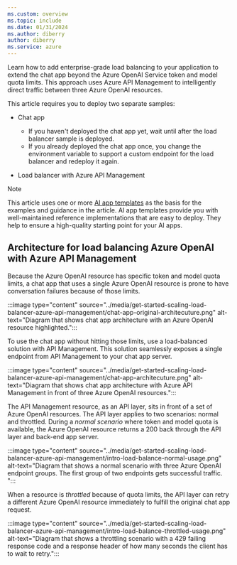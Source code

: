 ```yaml
---
ms.custom: overview
ms.topic: include
ms.date: 01/31/2024
ms.author: diberry
author: diberry
ms.service: azure
---
```


Learn how to add enterprise-grade load balancing to your application to extend the chat app beyond the Azure OpenAI Service token and model quota limits. This approach uses Azure API Management to intelligently direct traffic between three Azure OpenAI resources.

This article requires you to deploy two separate samples:

* Chat app
  * If you haven't deployed the chat app yet, wait until after the load balancer sample is deployed.
  * If you already deployed the chat app once, you change the environment variable to support a custom endpoint for the load balancer and redeploy it again.

* Load balancer with Azure API Management

> [!NOTE]
> This article uses one or more [AI app templates](../intelligent-app-templates.md) as the basis for the examples and guidance in the article. AI app templates provide you with well-maintained reference implementations that are easy to deploy. They help to ensure a high-quality starting point for your AI apps.

## Architecture for load balancing Azure OpenAI with Azure API Management

Because the Azure OpenAI resource has specific token and model quota limits, a chat app that uses a single Azure OpenAI resource is prone to have conversation failures because of those limits.

:::image type="content" source="../media/get-started-scaling-load-balancer-azure-api-management/chat-app-original-architecuture.png" alt-text="Diagram that shows chat app architecture with an Azure OpenAI resource highlighted.":::

To use the chat app without hitting those limits, use a load-balanced solution with API Management. This solution seamlessly exposes a single endpoint from API Management to your chat app server.

:::image type="content" source="../media/get-started-scaling-load-balancer-azure-api-management/chat-app-architecuture.png" alt-text="Diagram that shows chat app architecture with Azure API Management in front of three Azure OpenAI resources.":::

The API Management resource, as an API layer, sits in front of a set of Azure OpenAI resources. The API layer applies to two scenarios: normal and throttled. During a *normal scenario* where token and model quota is available, the Azure OpenAI resource returns a 200 back through the API layer and back-end app server.

:::image type="content" source="../media/get-started-scaling-load-balancer-azure-api-management/intro-load-balance-normal-usage.png" alt-text="Diagram that shows a normal scenario with three Azure OpenAI endpoint groups. The first group of two endpoints gets successful traffic. ":::

When a resource is *throttled* because of quota limits, the API layer can retry a different Azure OpenAI resource immediately to fulfill the original chat app request.

:::image type="content" source="../media/get-started-scaling-load-balancer-azure-api-management/intro-load-balance-throttled-usage.png" alt-text="Diagram that shows a throttling scenario with a 429 failing response code and a response header of how many seconds the client has to wait to retry.":::
